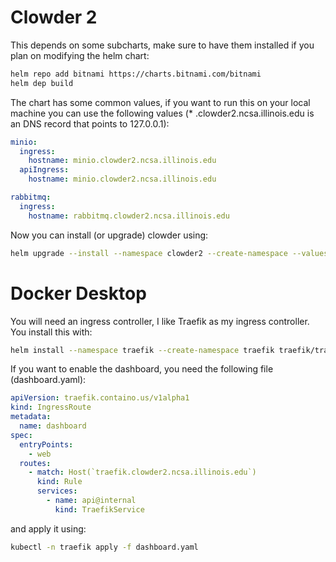 # Clowder 2

This depends on some subcharts, make sure to have them installed if you plan on modifying the helm chart:

```bash
helm repo add bitnami https://charts.bitnami.com/bitnami
helm dep build
```

The chart has some common values, if you want to run this on your local machine you can use the following values (*
.clowder2.ncsa.illinois.edu is an DNS record that points to 127.0.0.1):

```yaml
minio:
  ingress:
    hostname: minio.clowder2.ncsa.illinois.edu
  apiIngress:
    hostname: minio.clowder2.ncsa.illinois.edu

rabbitmq:
  ingress:
    hostname: rabbitmq.clowder2.ncsa.illinois.edu
```

Now you can install (or upgrade) clowder using:

```bash
helm upgrade --install --namespace clowder2 --create-namespace --values local.yaml clowder2 .
```

# Docker Desktop

You will need an ingress controller, I like Traefik as my ingress controller. You install this with:

```bash
helm install --namespace traefik --create-namespace traefik traefik/traefik
```

If you want to enable the dashboard, you need the following file (dashboard.yaml):

```yaml
apiVersion: traefik.containo.us/v1alpha1
kind: IngressRoute
metadata:
  name: dashboard
spec:
  entryPoints:
    - web
  routes:
    - match: Host(`traefik.clowder2.ncsa.illinois.edu`)
      kind: Rule
      services:
        - name: api@internal
          kind: TraefikService
```

and apply it using:

```bash
kubectl -n traefik apply -f dashboard.yaml
```
